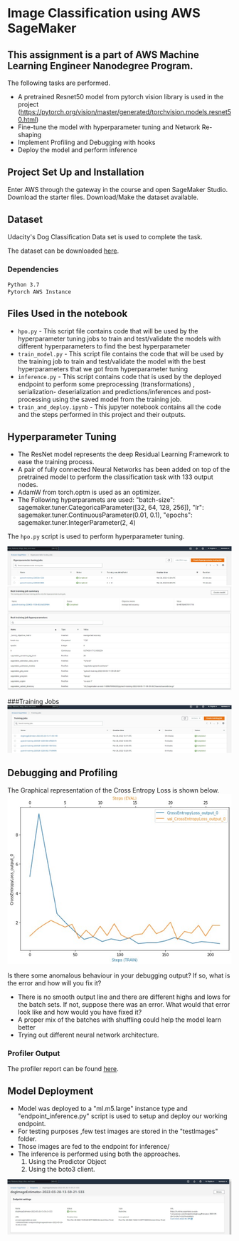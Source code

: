 # Image Classification using AWS SageMaker
## This assignment is a part of AWS Machine Learning Engineer Nanodegree Program.

The following tasks are performed.
- A pretrained Resnet50 model from pytorch vision library is used in the project (https://pytorch.org/vision/master/generated/torchvision.models.resnet50.html)
- Fine-tune the model with hyperparameter tuning and Network Re-shaping
- Implement Profiling and Debugging with hooks
- Deploy the model and perform inference

## Project Set Up and Installation
Enter AWS through the gateway in the course and open SageMaker Studio.
Download the starter files.
Download/Make the dataset available.

## Dataset
Udacity's Dog Classification Data set is used to complete the task.

The dataset can be downloaded [here](https://s3-us-west-1.amazonaws.com/udacity-aind/dog-project/dogImages.zip).

### Dependencies

```
Python 3.7
Pytorch AWS Instance
```
## Files Used in the notebook

- `hpo.py` - This script file contains code that will be used by the hyperparameter tuning jobs to train and test/validate the models with different hyperparameters to find the best hyperparameter
- `train_model.py` - This script file contains the code that will be used by the training job to train and test/validate the model with the best hyperparameters that we got from hyperparameter tuning
- `inference.py` - This script contains code that is used by the deployed endpoint to perform some preprocessing (transformations) , serialization- deserialization and predictions/inferences and post-processing using the saved model from the training job.
- `train_and_deploy.ipynb` - This jupyter notebook contains all the code and the steps performed in this project and their outputs.

## Hyperparameter Tuning
- The ResNet model represents the deep Residual Learning Framework to ease the training process.
- A pair of fully connected Neural Networks has been added on top of the pretrained model to perform the classification task with 133 output nodes.
- AdamW from torch.optm is used as an optimizer.
- The Following hyperparamets are used:
    "batch-size": sagemaker.tuner.CategoricalParameter([32, 64, 128, 256]),
    "lr": sagemaker.tuner.ContinuousParameter(0.01, 0.1),
    "epochs": sagemaker.tuner.IntegerParameter(2, 4)

The `hpo.py` script is used to perform hyperparameter tuning.

![Hyperparameters Tuning](images/hipper_jobs.jpg "Hyperparameters Tuning") ![Hyperparameters](images/tunnings.jpg "Hyperparameters")

###Training Jobs
![Training Jobs](images/training_jobs.jpg "Training Jobs")

## Debugging and Profiling
The Graphical representation of the Cross Entropy Loss is shown below.
![Cross Entropy Loss](images/graph.jpg "Cross Entropy Loss")

Is there some anomalous behaviour in your debugging output? If so, what is the error and how will you fix it?
- There is no smooth output line and there are different highs and lows for the batch sets.
  If not, suppose there was an error. What would that error look like and how would you have fixed it?
- A proper mix of the batches with shuffling could help the model learn better
- Trying out different neural network architecture.

### Profiler Output
The profiler report can be found [here](profiler_report/profiler-report.html).

## Model Deployment
- Model was deployed to a "ml.m5.large" instance type and "endpoint_inference.py" script is used to setup and deploy our working endpoint.
- For testing purposes ,few test images are stored in the "testImages" folder.
- Those images are fed to the endpoint for inference/
- The inference is performed using both the approaches. 
    1. Using the Predictor Object 
    2. Using the boto3 client.
  
![End Point Deployment](images/endpoint.jpg "End Point")

